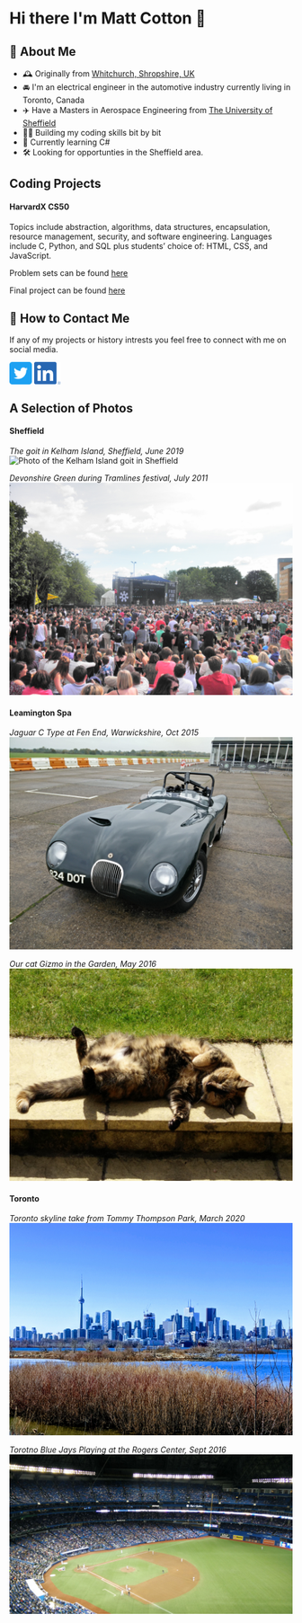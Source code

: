 # Hi there I'm Matt Cotton 👋

## 🧐 About Me
- 🕰️ Originally from [Whitchurch, Shropshire, UK](https://whitchurch.info/)
- 🚘 I'm an electrical engineer in the automotive industry currently living in Toronto, Canada
- ✈️ Have a Masters in Aerospace Engineering from [The University of Sheffield](https://www.sheffield.ac.uk/)
- 🧑‍💻 Building my coding skills bit by bit
- 📖 Currently learning C#
- 🛠️ Looking for opportunties in the Sheffield area. 

## Coding Projects
#### HarvardX CS50 
Topics include abstraction, algorithms, data structures, encapsulation, resource management, security, and software engineering. Languages include C, Python, and SQL plus students’ choice of: HTML, CSS, and JavaScript.

Problem sets can be found [here](https://github.com/matthewcotton/CS50-ProblemSets)

Final project can be found [here](https://github.com/matthewcotton/TheVirtualSubwayGame)


## 📮 How to Contact Me
If any of my projects or history intrests you feel free to connect with me on social media. 

[<img src="https://github.com/matthewcotton/matthewcotton/blob/master/social_icons/Twitter_Social_Icon_Rounded_Square_Color.png" height="40em" align="center" alt="Follow Matthew Cotton on Twitter" title="Follow Matthew Cotton on Twitter"/>](https://twitter.com/Matt__Cotton)
[<img src="https://github.com/matthewcotton/matthewcotton/blob/master/social_icons/LI-In-Bug.png" height="40em" align="center" alt="Follow Matthew Cotton on LinkedIn" title="Follow Matthew Cotton on LinkedIn">](https://www.linkedin.com/in/matthew-cotton-ba1a3449/)


## A Selection of Photos
#### Sheffield
*The goit in Kelham Island, Sheffield, June 2019*
<img src="location_photos/MVIMG_20190622_134948.jpg" alt="Photo of the Kelham Island goit in Sheffield">

*Devonshire Green during Tramlines festival, July 2011*
<img src="https://github.com/matthewcotton/matthewcotton/blob/master/location_photos/P7230965.JPG" alt="Photo of Devonshire Green in Sheffield during Tramlines festival 2011">


#### Leamington Spa
*Jaguar C Type at Fen End, Warwickshire, Oct 2015*
<img src="https://github.com/matthewcotton/matthewcotton/blob/master/location_photos/IMG_20151028_105241.jpg" alt="Photo of Jaguar C type at Fen End circuit in Warwickshire">

*Our cat Gizmo in the Garden, May 2016*
<img src="https://github.com/matthewcotton/matthewcotton/blob/master/location_photos/IMG_20160522_120532.jpg" alt="Gizmo our cat at home in Leamington Spa">


#### Toronto
*Toronto skyline take from Tommy Thompson Park, March 2020*
<img src="https://github.com/matthewcotton/matthewcotton/blob/master/location_photos/IMG_20200307_145043-EFFECTS.jpg" alt="Photo of Toronto skyline take from Tommy Thompson Park">

*Torotno Blue Jays Playing at the Rogers Center, Sept 2016*
<img src="https://github.com/matthewcotton/matthewcotton/blob/master/location_photos/IMG-20160929-WA0001.jpeg" alt="Toronto Blue Jays playing at the Rogers Center">

<!--
**matthewcotton/matthewcotton** is a ✨ _special_ ✨ repository because its `README.md` (this file) appears on your GitHub profile.

Here are some ideas to get you started:

- 🔭 I’m currently working on ...
- 🌱 I’m currently learning ...
- 👯 I’m looking to collaborate on ...
- 🤔 I’m looking for help with ...
- 💬 Ask me about ...
- 📫 How to reach me: ...
- 😄 Pronouns: ...
- ⚡ Fun fact: ...
-->

